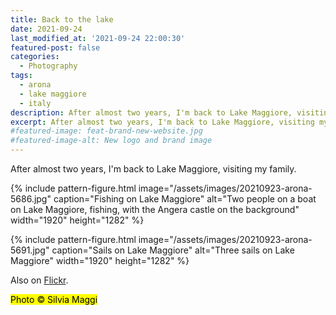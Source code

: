 ```yaml
---
title: Back to the lake
date: 2021-09-24
last_modified_at: '2021-09-24 22:00:30'
featured-post: false
categories:
  - Photography
tags:
  - arona
  - lake maggiore
  - italy
description: After almost two years, I'm back to Lake Maggiore, visiting my family.
excerpt: After almost two years, I'm back to Lake Maggiore, visiting my family.
#featured-image: feat-brand-new-website.jpg
#featured-image-alt: New logo and brand image
---
```

<p class="lead p-name">After almost two years, I'm back to Lake Maggiore, visiting my family.</p>

{% include pattern-figure.html image="/assets/images/20210923-arona-5686.jpg" caption="Fishing on Lake Maggiore" alt="Two people on a boat on Lake Maggiore, fishing, with the Angera castle on the background" width="1920" height="1282" %}

{% include pattern-figure.html image="/assets/images/20210923-arona-5691.jpg" caption="Sails on Lake Maggiore" alt="Three sails on Lake Maggiore" width="1920" height="1282" %}

<p class="meta small">Also on <a rel="syndication" class="u-syndication u-tag-of" href="https://flic.kr/p/2mtXweC">Flickr</a>.</p>

<p class="detached"><mark class="smd-highlight small">Photo &copy; Silvia Maggi</mark></p>